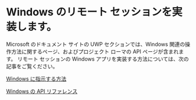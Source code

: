# <a name="implementing-remote-sessions-for-windows"></a>Windows のリモート セッションを実装します。

Microsoft のドキュメント サイトの UWP セクションでは、Windows 関連の操作方法に関するページ、およびプロジェクト ローマの API ページが含まれます。 リモート セッションの Windows アプリを実装する方法については、次の記事をご覧ください。

[Windows に指示する方法](https://docs.microsoft.com/windows/uwp/launch-resume/remote-sessions)

[Windows の API リファレンス](https://docs.microsoft.com/uwp/api/windows.system.remotesystems.remotesystemsession)